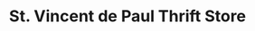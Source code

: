 ---
title: "St. Vincent de Paul Thrift Store"
url: /muscoda/st-vincent-de-paul-thrift-store/
shop: Allgemein
---